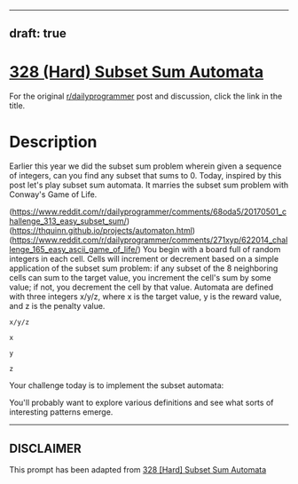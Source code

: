 ---
draft: true
----

# [328 (Hard) Subset Sum Automata](https://www.reddit.com/r/dailyprogrammer/comments/6vyihu/20170825_challenge_328_hard_subset_sum_automata/)

For the original [r/dailyprogrammer](https://www.reddit.com/r/dailyprogrammer/) post and discussion, click the link in the title.

# Description
Earlier this year we did the subset sum problem wherein given a sequence of integers, can you find any subset that sums to 0. Today, inspired by this post let's play subset sum automata. It marries the subset sum problem with Conway's Game of Life. 

(https://www.reddit.com/r/dailyprogrammer/comments/68oda5/20170501_challenge_313_easy_subset_sum/)
(https://thquinn.github.io/projects/automaton.html)
(https://www.reddit.com/r/dailyprogrammer/comments/271xyp/622014_challenge_165_easy_ascii_game_of_life/)
You begin with a board full of random integers in each cell. Cells will increment or decrement based on a simple application of the subset sum problem: if any subset of the 8 neighboring cells can sum to the target value, you increment the cell's sum by some value; if not, you decrement the cell by that value. Automata are defined with three integers x/y/z, where x is the target value, y is the reward value, and z is the penalty value. 


```
x/y/z
```

```
x
```

```
y
```

```
z
```
Your challenge today is to implement the subset automata:

You'll probably want to explore various definitions and see what sorts of interesting patterns emerge. 


----
## **DISCLAIMER**
This prompt has been adapted from [328 [Hard] Subset Sum Automata](https://www.reddit.com/r/dailyprogrammer/comments/6vyihu/20170825_challenge_328_hard_subset_sum_automata/
)
